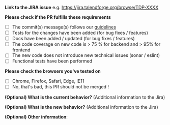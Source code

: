 **Link to the JIRA issue**
e.g. https://jira.talendforge.org/browse/TDP-XXXX

**Please check if the PR fulfills these requirements**
- [ ] The commit(s) message(s) follows our [guidelines](https://github.com/talend/tools/blob/master/tools-root-github/CONTRIBUTING.md#commit-message-format)
- [ ] Tests for the changes have been added (for bug fixes / features)
- [ ] Docs have been added / updated (for bug fixes / features)
- [ ] The code coverage on new code is > 75 % for backend and > 95% for frontend
- [ ] The new code does not introduce new technical issues (sonar / eslint)
- [ ] Functional tests have been performed

**Please check the browsers you've tested on**
- [ ] Chrome, Firefox, Safari, Edge, IE11
- [ ] No, that's bad, this PR should not be merged !

**(Optional) What is the current behavior?**
(Additional information to the Jira)


**(Optional) What is the new behavior?**
(Additional information to the Jira)


**(Optional) Other information**:
